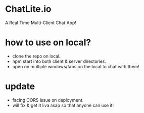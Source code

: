 # ChatLite.io
A Real Time Multi-Client Chat App!

# how to use on local?
  - clone the repo on local.
  - npm start into both client & server directories.
  - open on multiple windows/tabs on the local to chat with them!

# update
  - facing CORS issue on deployment.
  - will fix & get it liva asap so that anyone can use it!

